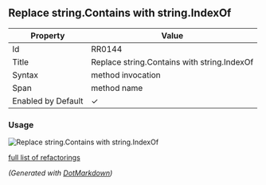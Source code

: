 ## Replace string\.Contains with string\.IndexOf

| Property           | Value                                         |
| ------------------ | --------------------------------------------- |
| Id                 | RR0144                                        |
| Title              | Replace string\.Contains with string\.IndexOf |
| Syntax             | method invocation                             |
| Span               | method name                                   |
| Enabled by Default | &#x2713;                                      |

### Usage

![Replace string.Contains with string.IndexOf](../../images/refactorings/ReplaceStringContainsWithStringIndexOf.png)

[full list of refactorings](Refactorings.md)

*\(Generated with [DotMarkdown](http://github.com/JosefPihrt/DotMarkdown)\)*